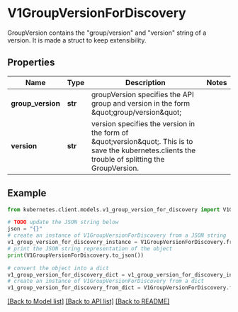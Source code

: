 # V1GroupVersionForDiscovery

GroupVersion contains the \"group/version\" and \"version\" string of a version. It is made a struct to keep extensibility.

## Properties

Name | Type | Description | Notes
------------ | ------------- | ------------- | -------------
**group_version** | **str** | groupVersion specifies the API group and version in the form \&quot;group/version\&quot; | 
**version** | **str** | version specifies the version in the form of \&quot;version\&quot;. This is to save the kubernetes.clients the trouble of splitting the GroupVersion. | 

## Example

```python
from kubernetes.client.models.v1_group_version_for_discovery import V1GroupVersionForDiscovery

# TODO update the JSON string below
json = "{}"
# create an instance of V1GroupVersionForDiscovery from a JSON string
v1_group_version_for_discovery_instance = V1GroupVersionForDiscovery.from_json(json)
# print the JSON string representation of the object
print(V1GroupVersionForDiscovery.to_json())

# convert the object into a dict
v1_group_version_for_discovery_dict = v1_group_version_for_discovery_instance.to_dict()
# create an instance of V1GroupVersionForDiscovery from a dict
v1_group_version_for_discovery_from_dict = V1GroupVersionForDiscovery.from_dict(v1_group_version_for_discovery_dict)
```
[[Back to Model list]](../README.md#documentation-for-models) [[Back to API list]](../README.md#documentation-for-api-endpoints) [[Back to README]](../README.md)


